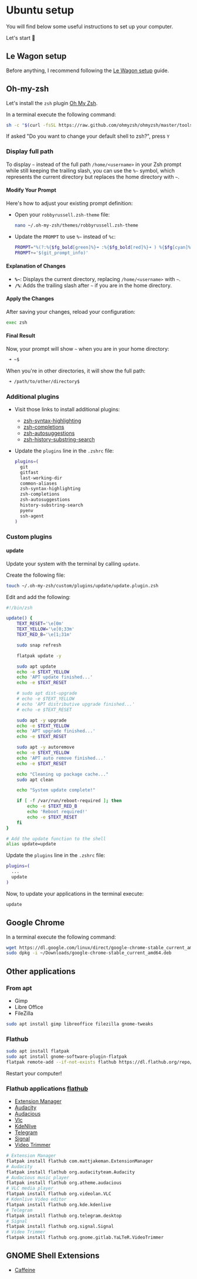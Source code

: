 # Ubuntu setup

You will find below some useful instructions to set up your computer.

Let's start :rocket:

## Le Wagon setup

Before anything, I recommend following the [Le Wagon setup](https://github.com/lewagon/setup/) guide.

## Oh-my-zsh

Let's install the `zsh` plugin [Oh My Zsh](https://ohmyz.sh/).

In a terminal execute the following command:

```bash
sh -c "$(curl -fsSL https://raw.github.com/ohmyzsh/ohmyzsh/master/tools/install.sh)"
```

If asked "Do you want to change your default shell to zsh?", press `Y`

### Display full path

To display `~` instead of the full path `/home/<username>` in your Zsh prompt while still keeping the trailing slash, you can use the `%~` symbol, which represents the current directory but replaces the home directory with `~`.

#### Modify Your Prompt

Here's how to adjust your existing prompt definition:

- Open your `robbyrussell.zsh-theme` file:

  ```bash
  nano ~/.oh-my-zsh/themes/robbyrussell.zsh-theme
  ```

- Update the `PROMPT` to use `%~` instead of `%c`:

  ```bash
  PROMPT="%(?:%{$fg_bold[green]%}➜ :%{$fg_bold[red]%}➜ ) %{$fg[cyan]%}%~%{$reset_color%}\$ "
  PROMPT+='$(git_prompt_info)'
  ```

#### Explanation of Changes

- **`%~`**: Displays the current directory, replacing `/home/<username>` with `~`.
- **`/%`**: Adds the trailing slash after `~` if you are in the home directory.

#### Apply the Changes

After saving your changes, reload your configuration:

```bash
exec zsh
```

#### Final Result

Now, your prompt will show `~` when you are in your home directory:

```bash
 ➜ ~$
```

When you're in other directories, it will show the full path:

```bash
 ➜ /path/to/other/directory$
```

### Additional plugins

- Visit those links to install additional plugins:

  - [zsh-syntax-highlighting](https://github.com/zsh-users/zsh-syntax-highlighting)
  - [zsh-completions](https://github.com/zsh-users/zsh-completions)
  - [zsh-autosuggestions](https://github.com/zsh-users/zsh-autosuggestions)
  - [zsh-history-substring-search](https://github.com/zsh-users/zsh-history-substring-search)

- Update the `plugins` line in the `.zshrc` file:

  ```bash
  plugins=(
    git
    gitfast
    last-working-dir
    common-aliases
    zsh-syntax-highlighting
    zsh-completions
    zsh-autosuggestions
    history-substring-search
    pyenv
    ssh-agent
  )
  ```

### Custom plugins

#### update

Update your system with the terminal by calling `update`.

Create the following file:

```bash
touch ~/.oh-my-zsh/custom/plugins/update/update.plugin.zsh
```

Edit and add the following:

```bash
#!/bin/zsh

update() {
	TEXT_RESET='\e[0m'
	TEXT_YELLOW='\e[0;33m'
	TEXT_RED_B='\e[1;31m'

	sudo snap refresh

	flatpak update -y

	sudo apt update
	echo -e $TEXT_YELLOW
	echo 'APT update finished...'
	echo -e $TEXT_RESET

	# sudo apt dist-upgrade
	# echo -e $TEXT_YELLOW
	# echo 'APT distributive upgrade finished...'
	# echo -e $TEXT_RESET

	sudo apt -y upgrade
	echo -e $TEXT_YELLOW
	echo 'APT upgrade finished...'
	echo -e $TEXT_RESET

	sudo apt -y autoremove
	echo -e $TEXT_YELLOW
	echo 'APT auto remove finished...'
	echo -e $TEXT_RESET

	echo "Cleaning up package cache..."
	sudo apt clean

	echo "System update complete!"

	if [ -f /var/run/reboot-required ]; then
		echo -e $TEXT_RED_B
		echo 'Reboot required!'
		echo -e $TEXT_RESET
	fi
}

# Add the update function to the shell
alias update=update
```

Update the `plugins` line in the `.zshrc` file:

```bash
plugins=(
  ...
  update
)
```

Now, to update your applications in the terminal execute:

```bash
update
```

## Google Chrome

In a terminal execute the following command:

```bash
wget https://dl.google.com/linux/direct/google-chrome-stable_current_amd64.deb
sudo dpkg -i ~/Downloads/google-chrome-stable_current_amd64.deb

```

## Other applications

### From apt

- Gimp
- Libre Office
- FileZilla

```bash
sudo apt install gimp libreoffice filezilla gnome-tweaks
```

### Flathub

```bash
sudo apt install flatpak
sudo apt install gnome-software-plugin-flatpak
flatpak remote-add --if-not-exists flathub https://dl.flathub.org/repo/flathub.flatpakrepo
```

Restart your computer!

### Flathub applications [flathub](https://flathub.org/home)

- [Extension Manager](https://github.com/mjakeman/extension-manager)
- [Audacity](https://www.audacityteam.org/)
- [Audacious](https://audacious-media-player.org/)
- [Vlc](https://www.videolan.org/vlc/)
- [KdeNlive](https://kdenlive.org/en/)
- [Telegram](https://desktop.telegram.org/)
- [Signal](https://signal.org/)
- [Video Trimmer](https://gitlab.gnome.org/YaLTeR/video-trimmer)

```bash
# Extension Manager
flatpak install flathub com.mattjakeman.ExtensionManager
# Audacity
flatpak install flathub org.audacityteam.Audacity
# Audacious music player
flatpak install flathub org.atheme.audacious
# VLC media player
flatpak install flathub org.videolan.VLC
# Kdenlive Video editor
flatpak install flathub org.kde.kdenlive
# Telegram
flatpak install flathub org.telegram.desktop
# Signal
flatpak install flathub org.signal.Signal
# Video Trimmer
flatpak install flathub org.gnome.gitlab.YaLTeR.VideoTrimmer
```

## GNOME Shell Extensions

- [Caffeine](https://extensions.gnome.org/extension/517/caffeine/)
